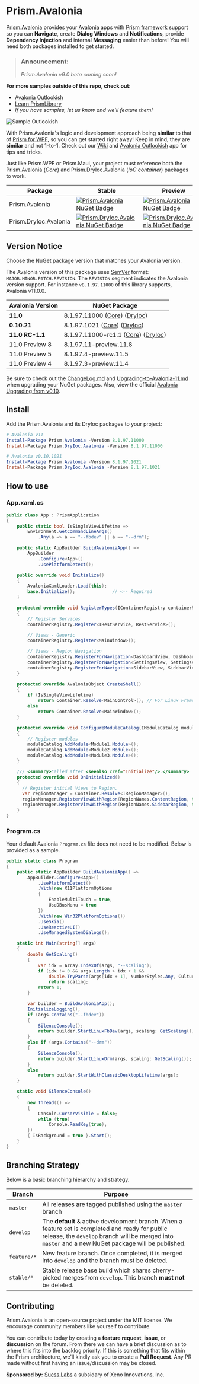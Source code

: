 # Prism.Avalonia

[Prism.Avalonia](https://github.com/AvaloniaCommunity/Prism.Avalonia) provides your [Avalonia](https://avaloniaui.net/) apps with [Prism framework](https://github.com/PrismLibrary/Prism) support so you can **Navigate**, create **Dialog Windows** and **Notifications**, provide **Dependency Injection** and internal **Messaging** easier than before!  You will need both packages installed to get started.

> ### **Announcement:**
> _Prism.Avalonia v9.0 beta coming soon!_

**For more samples outside of this repo, check out:**

* [Avalonia Outlookish](https://github.com/DamianSuess/Learn.PrismAvaloniaOutlookish)
* [Learn PrismLibrary](https://github.com/DamianSuess/Learn.PrismLibrary)
* _If you have samples, let us know and we'll feature them!_

![Sample Outlookish](logo/Sample-Outlookish.png)

With Prism.Avalonia's logic and development approach being **similar** to that of [Prism for WPF](https://github.com/PrismLibrary/Prism/), so you can get started right away! Keep in mind, they are **similar** and not 1-to-1. Check out our [Wiki](https://github.com/AvaloniaCommunity/Prism.Avalonia/wiki) and [Avalonia Outlookish](https://github.com/DamianSuess/Learn.PrismAvaloniaOutlookish) app for tips and tricks.

Just like Prism.WPF or Prism.Maui, your project must reference both the Prism.Avalonia (_Core_) and Prism.DryIoc.Avalonia (_IoC container_) packages to work.

| Package | Stable | Preview
|-|-|-|
| Prism.Avalonia | [![Prism.Avalonia NuGet Badge](https://buildstats.info/nuget/Prism.Avalonia?dWidth=70&includePreReleases=false)](https://www.nuget.org/packages/Prism.Avalonia/) | [![Prism.Avalonia NuGet Badge](https://buildstats.info/nuget/Prism.Avalonia?dWidth=70&includePreReleases=true)](https://www.nuget.org/packages/Prism.Avalonia/)
| Prism.DryIoc.Avalonia | [![Prism.DryIoc.Avalonia NuGet Badge](https://buildstats.info/nuget/Prism.DryIoc.Avalonia?dWidth=70&includePreReleases=false)](https://www.nuget.org/packages/Prism.DryIoc.Avalonia/) | [![Prism.DryIoc.Avalonia NuGet Badge](https://buildstats.info/nuget/Prism.DryIoc.Avalonia?dWidth=70&includePreReleases=true)](https://www.nuget.org/packages/Prism.DryIoc.Avalonia/)

## Version Notice

Choose the NuGet package version that matches your Avalonia version.

The Avalonia version of this package uses [SemVer](https://semver.org/) format: `MAJOR.MINOR.PATCH.REVISION`. The `REVISION` segment indicates
the Avalonia version support. For instance `v8.1.97.11000` of this library supports, Avalonia v11.0.0.

| Avalonia Version | NuGet Package |
|-|-|
| **11.0**        | 8.1.97.11000 ([Core](https://www.nuget.org/packages/Prism.Avalonia/8.1.97.11000)) ([DryIoc](https://www.nuget.org/packages/Prism.DryIoc.Avalonia/8.1.97.11000))
| **0.10.21**     | 8.1.97.1021 ([Core](https://www.nuget.org/packages/Prism.Avalonia/8.1.97.1021)) ([DryIoc](https://www.nuget.org/packages/Prism.DryIoc.Avalonia/8.1.97.1021))
| **11.0 RC-1.1** | 8.1.97.11000-rc1.1 ([Core](https://www.nuget.org/packages/Prism.Avalonia/8.1.97.11000-rc1.1)) ([DryIoc](https://www.nuget.org/packages/Prism.DryIoc.Avalonia/8.1.97.11000-rc1.1))
| 11.0 Preview 8  | 8.1.97.11-preview.11.8
| 11.0 Preview 5  | 8.1.97.4-preview.11.5
| 11.0 Preview 4  | 8.1.97.3-preview.11.4

Be sure to check out the [ChangeLog.md](ChangeLog.md) and [Upgrading-to-Avalonia-11.md](Upgrading-to-Avalonia-11.md) when upgrading your NuGet packages. Also, view the official [Avalonia Upgrading from v0.10](https://docs.avaloniaui.net/docs/next/stay-up-to-date/upgrade-from-0.10).

## Install

Add the Prism.Avalonia and its DryIoc packages to your project:

```powershell
# Avalonia v11
Install-Package Prism.Avalonia -Version 8.1.97.11000
Install-Package Prism.DryIoc.Avalonia -Version 8.1.97.11000

# Avalonia v0.10.1021
Install-Package Prism.Avalonia -Version 8.1.97.1021
Install-Package Prism.DryIoc.Avalonia -Version 8.1.97.1021
```

## How to use

### App.xaml.cs

```csharp
public class App : PrismApplication
{
    public static bool IsSingleViewLifetime =>
        Environment.GetCommandLineArgs()
            .Any(a => a == "--fbdev" || a == "--drm");

    public static AppBuilder BuildAvaloniaApp() =>
        AppBuilder
            .Configure<App>()
            .UsePlatformDetect();

    public override void Initialize()
    {
        AvaloniaXamlLoader.Load(this);
        base.Initialize();              // <-- Required
    }

    protected override void RegisterTypes(IContainerRegistry containerRegistry)
    {
        // Register Services
        containerRegistry.Register<IRestService, RestService>();

        // Views - Generic
        containerRegistry.Register<MainWindow>();

        // Views - Region Navigation
        containerRegistry.RegisterForNavigation<DashboardView, DashboardViewModel>();
        containerRegistry.RegisterForNavigation<SettingsView, SettingsViewModel>();
        containerRegistry.RegisterForNavigation<SidebarView, SidebarViewModel>();
    }

    protected override AvaloniaObject CreateShell()
    {
        if (IsSingleViewLifetime)
            return Container.Resolve<MainControl>(); // For Linux Framebuffer or DRM
        else
            return Container.Resolve<MainWindow>();
    }

    protected override void ConfigureModuleCatalog(IModuleCatalog moduleCatalog)
    {
        // Register modules
        moduleCatalog.AddModule<Module1.Module>();
        moduleCatalog.AddModule<Module2.Module>();
        moduleCatalog.AddModule<Module3.Module>();
    }

    /// <summary>Called after <seealso cref="Initialize"/>.</summary>
    protected override void OnInitialized()
    {
      // Register initial Views to Region.
      var regionManager = Container.Resolve<IRegionManager>();
      regionManager.RegisterViewWithRegion(RegionNames.ContentRegion, typeof(DashboardView));
      regionManager.RegisterViewWithRegion(RegionNames.SidebarRegion, typeof(SidebarView));
    }
}
```

### Program.cs

Your default Avalonia `Program.cs` file does not need to be modified. Below is provided as a sample.

```csharp
public static class Program
{
    public static AppBuilder BuildAvaloniaApp() =>
        AppBuilder.Configure<App>()
            .UsePlatformDetect()
            .With(new X11PlatformOptions
            {
                EnableMultiTouch = true,
                UseDBusMenu = true
            })
            .With(new Win32PlatformOptions())
            .UseSkia()
            .UseReactiveUI()
            .UseManagedSystemDialogs();

    static int Main(string[] args)
    {
        double GetScaling()
        {
            var idx = Array.IndexOf(args, "--scaling");
            if (idx != 0 && args.Length > idx + 1 &&
                double.TryParse(args[idx + 1], NumberStyles.Any, CultureInfo.InvariantCulture, out var scaling))
                return scaling;
            return 1;
        }

        var builder = BuildAvaloniaApp();
        InitializeLogging();
        if (args.Contains("--fbdev"))
        {
            SilenceConsole();
            return builder.StartLinuxFbDev(args, scaling: GetScaling());
        }
        else if (args.Contains("--drm"))
        {
            SilenceConsole();
            return builder.StartLinuxDrm(args, scaling: GetScaling());
        }
        else
            return builder.StartWithClassicDesktopLifetime(args);
    }

    static void SilenceConsole()
    {
        new Thread(() =>
        {
            Console.CursorVisible = false;
            while (true)
                Console.ReadKey(true);
        })
        { IsBackground = true }.Start();
    }
}
```

## Branching Strategy

Below is a basic branching hierarchy and strategy.

| Branch | Purpose
|-|-|
| `master`    | All releases are tagged published using the `master` branch
| `develop`   | The **default** & active development branch. When a feature set is completed and ready for public release, the `develop` branch will be merged into `master` and a new NuGet package will be published.
| `feature/*` | New feature branch. Once completed, it is merged into `develop` and the branch must be deleted.
| `stable/*`  | Stable release base build which shares cherry-picked merges from `develop`. This branch **must not** be deleted.

## Contributing

Prism.Avalonia is an open-source project under the MIT license. We encourage community members like yourself to contribute.

You can contribute today by creating a **feature request**, **issue**, or **discussion** on the forum. From there we can have a brief discussion as to where this fits into the backlog priority. If this is something that fits within the Prism architecture, we'll kindly ask you to create a **Pull Request**. Any PR made without first having an issue/discussion may be closed.



**Sponsored by:** [Suess Labs](https://suesslabs.com) a subsidary of Xeno Innovations, Inc.
